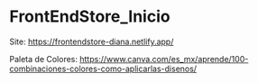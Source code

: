 # FrontEndStore_Inicio

Site: https://frontendstore-diana.netlify.app/


Paleta de Colores:
https://www.canva.com/es_mx/aprende/100-combinaciones-colores-como-aplicarlas-disenos/

